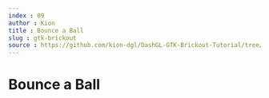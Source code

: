 ```yaml
---
index : 09
author : Kion
title : Bounce a Ball
slug : gtk-brickout
source : https://github.com/kion-dgl/DashGL-GTK-Brickout-Tutorial/tree/master/09_Bounce_a_Ball
---
```

# Bounce a Ball

